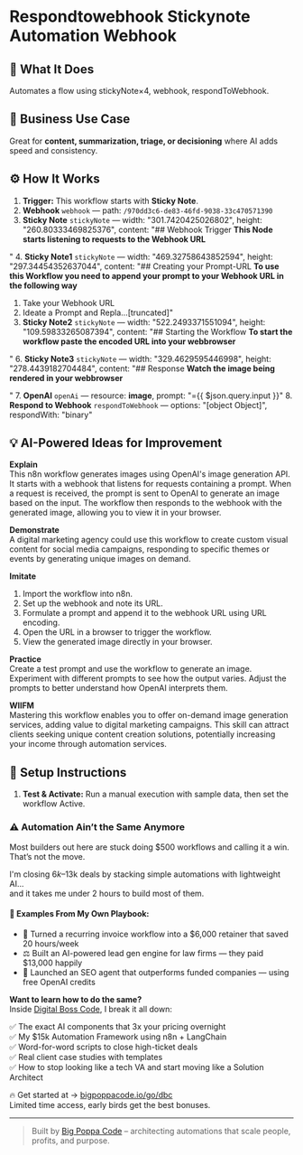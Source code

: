 # Respondtowebhook Stickynote Automation Webhook
## 🚀 What It Does
Automates a flow using stickyNote×4, webhook, respondToWebhook.

## 💼 Business Use Case
Great for **content, summarization, triage, or decisioning** where AI adds speed and consistency.

## ⚙️ How It Works
1. **Trigger:** This workflow starts with **Sticky Note**.
2. **Webhook** `webhook` — path: `/970dd3c6-de83-46fd-9038-33c470571390`
3. **Sticky Note** `stickyNote` — width: "301.7420425026802", height: "260.80333469825376", content: "## Webhook Trigger 
**This Node starts listening to requests to the Webhook URL**

"
4. **Sticky Note1** `stickyNote` — width: "469.32758643852594", height: "297.34454352637044", content: "## Creating your Prompt-URL 
**To use this Workflow you need to append your prompt to your Webhook URL in the following way**

1. Take your Webhook URL
2. Ideate a Prompt and Repla…[truncated]"
5. **Sticky Note2** `stickyNote` — width: "522.2493371551094", height: "109.59833265087394", content: "## Starting the Workflow
**To start the workflow paste the encoded URL into your webbrowser**

"
6. **Sticky Note3** `stickyNote` — width: "329.4629595446998", height: "278.4439182704484", content: "## Response
**Watch the image being rendered in your webbrowser**

"
7. **OpenAI** `openAi` — resource: **image**, prompt: "={{ $json.query.input }}"
8. **Respond to Webhook** `respondToWebhook` — options: "[object Object]", respondWith: "binary"

## 💡 AI-Powered Ideas for Improvement
**Explain**  
This n8n workflow generates images using OpenAI's image generation API. It starts with a webhook that listens for requests containing a prompt. When a request is received, the prompt is sent to OpenAI to generate an image based on the input. The workflow then responds to the webhook with the generated image, allowing you to view it in your browser.

**Demonstrate**  
A digital marketing agency could use this workflow to create custom visual content for social media campaigns, responding to specific themes or events by generating unique images on demand.

**Imitate**  
1. Import the workflow into n8n.
2. Set up the webhook and note its URL.
3. Formulate a prompt and append it to the webhook URL using URL encoding.
4. Open the URL in a browser to trigger the workflow.
5. View the generated image directly in your browser.

**Practice**  
Create a test prompt and use the workflow to generate an image. Experiment with different prompts to see how the output varies. Adjust the prompts to better understand how OpenAI interprets them.

**WIIFM**  
Mastering this workflow enables you to offer on-demand image generation services, adding value to digital marketing campaigns. This skill can attract clients seeking unique content creation solutions, potentially increasing your income through automation services.

## 🔧 Setup Instructions
1. **Test & Activate:** Run a manual execution with sample data, then set the workflow Active.

### ⚠️ Automation Ain’t the Same Anymore

Most builders out here are stuck doing $500 workflows and calling it a win.  
That’s not the move.  

I'm closing $6k–$13k deals by stacking simple automations with lightweight AI...  
and it takes me under 2 hours to build most of them.

#### 🧠 Examples From My Own Playbook:
- 🔁 Turned a recurring invoice workflow into a $6,000 retainer that saved 20 hours/week  
- ⚖️ Built an AI-powered lead gen engine for law firms — they paid $13,000 happily  
- 🚀 Launched an SEO agent that outperforms funded companies — using free OpenAI credits  

**Want to learn how to do the same?**  
Inside [Digital Boss Code](https://bigpoppacode.io/go/dbc), I break it all down:

✅ The exact AI components that 3x your pricing overnight  
✅ My $15k Automation Framework using n8n + LangChain  
✅ Word-for-word scripts to close high-ticket deals  
✅ Real client case studies with templates  
✅ How to stop looking like a tech VA and start moving like a Solution Architect  

🔥 Get started at → [bigpoppacode.io/go/dbc](https://bigpoppacode.io/go/dbc)  
Limited time access, early birds get the best bonuses.

---
> Built by [Big Poppa Code](https://bigpoppacode.io) – architecting automations that scale people, profits, and purpose.
